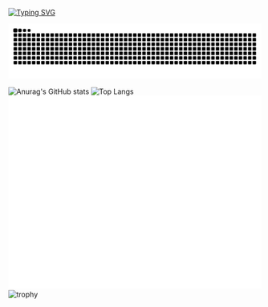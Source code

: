 [![Typing SVG](https://readme-typing-svg.herokuapp.com?font=Noto+Sans+Traditional+Chinese&weight=900&size=150&pause=100&color=F71010&center=true&vCenter=true&multiline=true&width=2000&height=600&lines=ciallo%EF%BD%9E(%E2%88%A0%E3%83%BB%CF%89%3C)%E2%8C%92%E2%98%86;%E8%BF%99%E9%87%8C%E6%98%AF%E6%96%B0%E6%89%8B%E5%BC%80%E5%8F%91%E8%80%85LAFzi;%E6%AC%A2%E8%BF%8E%E6%9D%A5%E5%88%B0%E6%88%91%E7%9A%84GitHub%E4%B8%96%E7%95%8C%EF%BC%81)](https://git.io/typing-svg)

<picture>
  <source media="(prefers-color-scheme: dark)" srcset="https://raw.githubusercontent.com/Peter-JXL/Peter-JXL/output/github-contribution-grid-snake-dark.svg">
  <source media="(prefers-color-scheme: light)" srcset="https://raw.githubusercontent.com/Peter-JXL/Peter-JXL/output/github-contribution-grid-snake.svg">
  <img alt="github contribution grid snake animation" src="https://raw.githubusercontent.com/Peter-JXL/Peter-JXL/output/github-contribution-grid-snake.svg">
</picture>

![Anurag's GitHub stats](https://github-readme-stats.vercel.app/api?username=LAFzi-U)
![Top Langs](https://github-readme-stats.vercel.app/api/top-langs/?username=LAFzi-U)
![Metrics](/github-metrics.svg)
![trophy](https://github-profile-trophy.vercel.app/?username=LAFzi-U)
